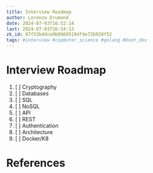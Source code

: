```yaml
---
title: Interview Roadmap
author: Lorenzo Drumond
date: 2024-07-03T16:52:14
last: 2024-07-03T16:54:13
zk_id: 07f33bddce9b0969519df4e72b928f52
tags: #interview #copmuter_science #golang #boot_dev
---
```



# Interview Roadmap

1. [ ] Cryptography
2. [ ] Databases
  1. [ ] SQL
  2. [ ] NoSQL
3. [ ] API
  1. [ ] REST
  2. [ ] Authentication
4. [ ] Architecture
5. [ ] Docker/K8

# References
